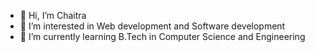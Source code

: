 - 👋 Hi, I’m Chaitra
- 👀 I’m interested in Web development and Software development
- 🌱 I’m currently learning B.Tech in Computer Science and Engineering


<!---
chaitrassajjan/chaitrassajjan is a ✨ special ✨ repository because its `README.md` (this file) appears on your GitHub profile.
You can click the Preview link to take a look at your changes.
--->
